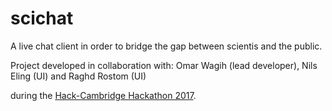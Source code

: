 # scichat

A live chat client in order to bridge the gap between scientis and the public.

Project developed in collaboration with:
Omar Wagih (lead developer),
Nils Eling (UI) and 
Raghd Rostom (UI) 

during the [Hack-Cambridge Hackathon 2017](https://hackcambridge.com/).
